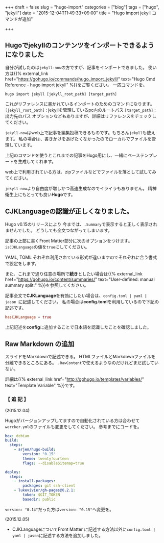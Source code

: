 +++
draft = false
slug = "hugo-import"
categories = ["blog"]
tags = ["hugo", "jekyll"]
date = "2015-12-04T11:49:33+09:00"
title = "Hugo import jekyll コマンドが追加"

+++

## Hugoでjekyllのコンテンツをインポートできるようになりました
自分が試したのは``jekyll-now``の方ですが、記事をインポートできました。
使い方は{{% external_link href="https://gohugo.io/commands/hugo_import_jekyll/" text="Hugo Cmd Reference - hugo import jekyll" %}}をご覧ください。
一応コマンドを。

``hugo import jekyll [jekyll_root_path] [target_path]``

これがリファレンスに書かれているインポートのためのコマンドになります。
``[jekyll_root_path]`` : jekyllを管理しているpc内のルートパス
``[target_path]`` : 出力先のパス
オプションなどもありますが、詳細はリファレンスをチェックしてください。

``jekyll-now``はweb上で記事を編集投稿できるものです。もちろん``jekyll``も使えます。
私の場合は、書きかけをあげたくなかったのでローカルでファイルを管理しています。

上記のコマンドを使うとこれまでの記事をHugo用にし、一緒にベーステンプレートを生成してくれます。

web上で利用されている方は、zipファイルなどでファイルを落として試してみてください。

``jekyll-now``より自由度が増しかつ高速生成なのでイライラもありません。
精神衛生上にもとっても良い**Hugo**です。
 
## CJKLanguageの認識が正しくなりました。
Hugo v0.15のリリースにより
今までは、``.Summary``で表示すると正しく表示されませんでした。
どうしても全文つながってしまいます。

記事の上部に書くFront Matter部分に次のオプションをつけます。
``isCJKLanguage``の値を``true``にしてください。

YAML, TOML それぞれ利用されている形式が違いますのでそれぞれに合う書式で設定をします。

また、これまで通り任意の場所で**続き**としたい場合は{{% external_link href="https://gohugo.io/content/summaries/" text="User-defined: manual summary split:" %}}を参照してください。

記事全文で**CJKLanguage**を有効にしたい場合は、``config.toml | yaml | jason ``に記述してください。
私の場合は**config.toml**を利用しているので下記の記述です。

```toml
hasCJKLanguage = true
```

上記記述を**config**に追加することで日本語を認識したことを確認しました。

## Raw Markdown の追加
スライドをMarkdownで記述できる。
HTMLファイルとMarkdownファイルを分離できるところにある。
``.RawContent``で使えるようなのだけれどまだ試していない。

詳細は{{% external_link href="http://gohugo.io/templates/variables/" text="Template Variable" %}}です。

### 【 追 記 】
(2015.12.04)

Hugoがバージョンアップしてますので自動化されている方は合わせて``wercker.yml``のファイルも変更をしてください。
参考までにコードを。

```yaml
box: debian
build:
  steps:
    - arjen/hugo-build:
        version: "0.15"
        theme: twentyfourteen
        flags: --disableSitemap=true

deploy:
  steps:
    - install-packages:
        packages: git ssh-client
    - lukevivier/gh-pages@0.2.1:
        token: $GIT_TOKEN
        basedir: public

```

``version: "0.14"``だった方は``version: "0.15"``へ変更を。

(2015.12.05)

+ CJKLanguageについてFront Matter に記述する方法以外に`` config.toml | yaml | jason ``に記述する方法を追加しました。
